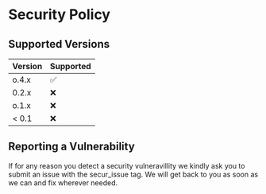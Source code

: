 # Security Policy

## Supported Versions

| Version | Supported          |
| ------- | ------------------ |
| o.4.x   | :white_check_mark: |
| 0.2.x   | :x:                |
| o.1.x   | :x:                |
| < 0.1   | :x:                |

## Reporting a Vulnerability

If for any reason you detect a security vulneravillity we kindly ask you to submit an issue with the secur_issue tag.
We will get back to you as soon as we can and fix wherever needed.
